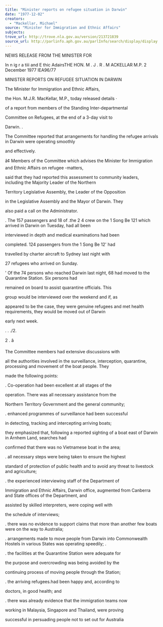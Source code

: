 ```yaml
---
title: "Minister reports on refugee situation in Darwin"
date: "1977-12-02"
creators:
  - "Mackellar, Michael"
source: "Minister for Immigration and Ethnic Affairs"
subjects:
trove_url: http://trove.nla.gov.au/version/213721839
source_url: http://parlinfo.aph.gov.au/parlInfo/search/display/display.w3p;query=Id%3A%22media/pressrel/HPR08003060%22
---
```


 NEWS RELEASE FROM THE MINISTER FOR 

 In n ig r a tiii and E thic AdairsTHE HON. M . J . R . M ACKELLAR M.P. 2 December 1977 IEA96/77

 MINISTER REPORTS ON REFUGEE SITUATION IN DARWIN

 The Minister for Immigration and Ethnic Affairs,  

 the Hon.  M.J.R. MacKellar, M.P., today released details ·  

 of a report from members of the Standing Inter-departmental 

 Committee on Refugees,  at the end of a 3-day visit to 

 Darwin.  .

 The Committee reported that arrangements for handling  the refugee arrivals in Darwin were operating smoothly 

 and effectively.

 â¢  Members of the Committee which advises the Minister  for Immigration and Ethnic Affairs on refugee -matters,  

 said that they had reported this assessment to community  leaders, including the Majority Leader of the Northern 

 Territory Legislative Assembly, the Leader of the Opposition 

 in the Legislative Assembly and the Mayor of Darwin. They 

 also paid a call on the Administrator.

 .  The 157 passengers and 18 of .the 2 4 crew on the 1  Song  Be 121  which arrived in Darwin on Tuesday, had all been 

 interviewed in depth and medical examinations had been 

 completed.  124 passengers from the 1  Song Be 12' had

 travelled by charter aircraft to Sydney last night with 

 27 refugees who arrived on Sunday.

 '  Of the 74 persons who reached Darwin last night, 68 had moved to the Quarantine Station.  Six persons had 

 remained on board to assist quarantine officials. This 

 group would be interviewed over the weekend and if, as 

 appeared to be the case, they were genuine refugees and  met health requirements, they would be moved out of Darwin 

 early next week.

 . . ./2.

 2 . â 

 The Committee members had extensive discussions with

 all the authorities involved in the surveillance, interception, quarantine, processing and movement of the boat people. They

 made the following points:

 .  Co-operation had been excellent at all stages of the 

 operation. There was all necessary assistance from the 

 Northern Territory Government and the general community;

 .  enhanced programmes of surveillance had been successful 

 in detecting, tracking and intercepting arriving boats;  

 they emphasized that, following a reported sighting of  a boat east of Darwin in Arnhem Land, searches had 

 confirmed that there was no Vietnamese boat in the area;

 .  all necessary steps were being taken to ensure the highest 

 standard of protection of public health and to avoid any  threat to livestock and agriculture;

 .  the experienced interviewing staff of the Department of 

 Immigration and Ethnic Affairs, Darwin office, augmented  from Canberra and State offices of the Department, and 

 assisted by skilled interpreters,  were coping well with 

 the schedule of interviews;

 .  there was no evidence to support claims that more than  another few boats were on the way to Australia;

 .  arrangements made to move people from Darwin into  Commonwealth Hostels in various States was operating  speedily; .

 .  the facilities at the Quarantine Station were adequate for 

 the purpose and overcrowding was being avoided by the 

 continuing process of moving people through the Station;

 .  the arriving refugees.had been happy and,  according to 

 doctors,  in good health; and

 .  there was already evidence that the immigration teams now 

 working in Malaysia, Singapore and Thailand, were proving 

 successful in persuading people not to set out for Australia

